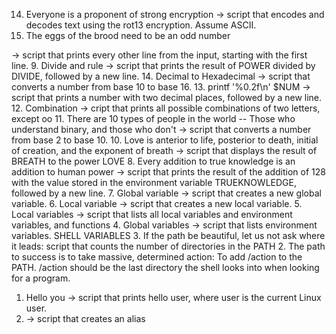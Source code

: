 14. Everyone is a proponent of strong encryption -> script that encodes and decodes text using the rot13 encryption. Assume ASCII.
15. The eggs of the brood need to be an odd number

 -> script that prints every other line from the input, starting with the first line.
9. Divide and rule -> script that prints the result of POWER divided by DIVIDE, followed by a new line.
14. Decimal to Hexadecimal -> script that converts a number from base 10 to base 16.
13. printf '%0.2f\n' $NUM -> script that prints a number with two decimal places, followed by a new line.
12.  Combination -> cript that prints all possible combinations of two letters, except oo
11. There are 10 types of people in the world -- Those who understand binary, and those who don't -> script that converts a number from base 2 to base 10.
10. Love is anterior to life, posterior to death, initial of creation, and the exponent of breath -> script that displays the result of BREATH to the power LOVE
8. Every addition to true knowledge is an addition to human power -> script that prints the result of the addition of 128 with the value stored in the environment variable TRUEKNOWLEDGE, followed by a new line.
7. Global variable -> script that creates a new global variable.
6. Local variable -> script that creates a new local variable.
5. Local variables -> script that lists all local variables and environment variables, and functions
4. Global variables -> script that lists environment variables.
                     SHELL VARIABLES
3. If the path be beautiful, let us not ask where it leads: script that counts the number of directories in the PATH
2. The path to success is to take massive, determined action: To add /action to the PATH. /action should be the last directory the shell looks into when looking for a program.
1. Hello you -> script that prints hello user, where user is the current Linux user.
0. <o> -> script that creates an alias
